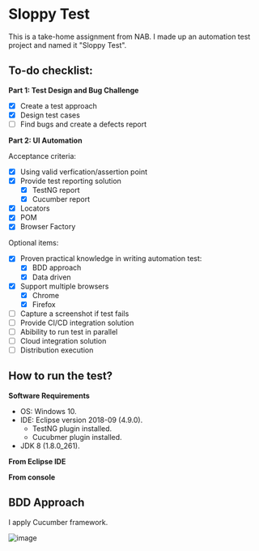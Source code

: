 # Sloppy Test
This is a take-home assignment from NAB. I made up an automation test project and named it "Sloppy Test".

## To-do checklist:
**Part 1: Test Design and Bug Challenge**
- [x] Create a test approach
- [x] Design test cases
- [ ] Find bugs and create a defects report

**Part 2: UI Automation**

Acceptance criteria:
- [x] Using valid verfication/assertion point
- [x] Provide test reporting solution
  - [x] TestNG report
  - [x] Cucumber report
- [x] Locators
- [x] POM
- [x] Browser Factory

Optional items:
- [x] Proven practical knowledge in writing automation test:
  - [x] BDD approach
  - [x] Data driven
- [x] Support multiple browsers
  - [x] Chrome
  - [x] Firefox
- [ ] Capture a screenshot if test fails
- [ ] Provide CI/CD integration solution
- [ ] Abibility to run test in parallel
- [ ] Cloud integration solution
- [ ] Distribution execution

## How to run the test?
**Software Requirements**
* OS: Windows 10.
* IDE: Eclipse version 2018-09 (4.9.0).
    * TestNG plugin installed.
    * Cucubmer plugin installed.
* JDK 8 (1.8.0_261).

**From Eclipse IDE**

**From console**

## BDD Approach
I apply Cucumber framework. 

![image](https://user-images.githubusercontent.com/22786385/115146698-c74efd00-a081-11eb-9dbc-f6697d05d96a.png)
